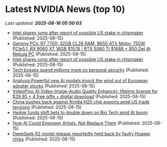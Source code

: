 # Latest NVIDIA News (top 10)
_Last updated: **2025-08-16 05:50:03**_

- [Intel shares jump after report of possible US stake in chipmaker](https://www.bbc.com/news/articles/cpv01pl208lo?xtor=AL-72-%5Bpartner%5D-%5Byahoo.north.america%5D-%5Bheadline%5D-%5Bnews%5D-%5Bbizdev%5D-%5Bisapi%5D) (Published: 2025-08-15)
- [Gaming PCs: R7 7700, 32GB CL28 RAM, B650 ATX Mobo, 750W PCIe5.1, RX 9060 XT 16GB $1578 | RTX 5060 Ti $1688 + $50 Del @ Nebula PC](https://www.ozbargain.com.au/node/919795) (Published: 2025-08-15)
- [Intel shares jump after report of possible US stake in chipmaker](https://www.bbc.com/news/articles/cpv01pl208lo) (Published: 2025-08-15)
- [Tech bosses spend millions more on personal security](https://biztoc.com/x/e52f1ae6b7d24ee2) (Published: 2025-08-15)
- [Analysis:Powerful new AI models knock the wind out of European adopter stocks](https://www.channelnewsasia.com/business/analysispowerful-new-ai-models-knock-wind-out-european-adopter-stocks-5296041) (Published: 2025-08-15)
- [VideoProc AI Video-Image-Audio Quality Enhancer: lifetime license for $29.95 + 4 free gifts + digital download](https://www.dealnews.com/Video-Proc-AI-Video-Image-Audio-Quality-Enhancer-lifetime-license-for-29-95-4-free-gifts-digital-download/21760272.html) (Published: 2025-08-15)
- [China pushes back against Nvidia H20 chip exports amid US trade tensions](https://www.digitimes.com/news/a20250814PD207/nvidia-chips-exports-shipments-ai-chip.html) (Published: 2025-08-15)
- [Hedge funds shift bets to double down on Big Tech amid AI boom](https://economictimes.indiatimes.com/tech/technology/hedge-funds-shift-bets-to-double-down-on-big-tech-amid-ai-boom/articleshow/123316525.cms) (Published: 2025-08-15)
- [How AI Could Empower Artists, Not Replace Them](https://www.forbes.com/video/e4682579-2300-4849-8db4-29a850ac9b5e/how-ai-could-empower-artists-not-replace-them/) (Published: 2025-08-15)
- [DeepSeek R2 model release reportedly held back by faulty Huawei chips](https://siliconangle.com/2025/08/14/deepseek-r2-model-release-reportedly-held-back-faulty-huawei-chips/) (Published: 2025-08-15)
